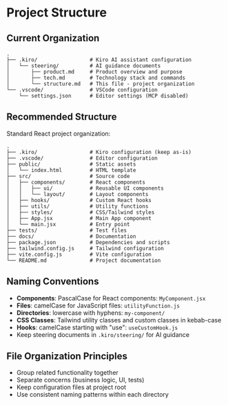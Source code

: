 # Project Structure

## Current Organization
```
.
├── .kiro/                 # Kiro AI assistant configuration
│   └── steering/          # AI guidance documents
│       ├── product.md     # Product overview and purpose
│       ├── tech.md        # Technology stack and commands
│       └── structure.md   # This file - project organization
└── .vscode/               # VSCode configuration
    └── settings.json      # Editor settings (MCP disabled)
```

## Recommended Structure
Standard React project organization:

```
.
├── .kiro/                 # Kiro configuration (keep as-is)
├── .vscode/               # Editor configuration
├── public/                # Static assets
│   └── index.html         # HTML template
├── src/                   # Source code
│   ├── components/        # React components
│   │   ├── ui/            # Reusable UI components
│   │   └── layout/        # Layout components
│   ├── hooks/             # Custom React hooks
│   ├── utils/             # Utility functions
│   ├── styles/            # CSS/Tailwind styles
│   ├── App.jsx            # Main App component
│   └── main.jsx           # Entry point
├── tests/                 # Test files
├── docs/                  # Documentation
├── package.json           # Dependencies and scripts
├── tailwind.config.js     # Tailwind configuration
├── vite.config.js         # Vite configuration
└── README.md              # Project documentation
```

## Naming Conventions
- **Components**: PascalCase for React components: `MyComponent.jsx`
- **Files**: camelCase for JavaScript files: `utilityFunction.js`
- **Directories**: lowercase with hyphens: `my-component/`
- **CSS Classes**: Tailwind utility classes and custom classes in kebab-case
- **Hooks**: camelCase starting with "use": `useCustomHook.js`
- Keep steering documents in `.kiro/steering/` for AI guidance

## File Organization Principles
- Group related functionality together
- Separate concerns (business logic, UI, tests)
- Keep configuration files at project root
- Use consistent naming patterns within each directory